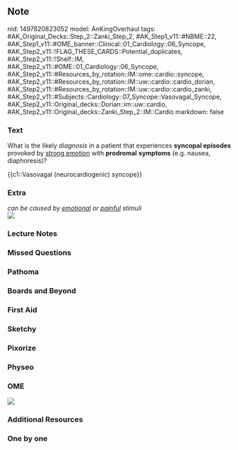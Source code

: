 ## Note
nid: 1497820823052
model: AnKingOverhaul
tags: #AK_Original_Decks::Step_2::Zanki_Step_2, #AK_Step1_v11::#NBME::22, #AK_Step1_v11::#OME_banner::Clinical::01_Cardiology::06_Syncope, #AK_Step2_v11::!FLAG_THESE_CARDS::Potential_duplicates, #AK_Step2_v11::!Shelf::IM, #AK_Step2_v11::#OME::01_Cardiology::06_Syncope, #AK_Step2_v11::#Resources_by_rotation::IM::ome::cardio::syncope, #AK_Step2_v11::#Resources_by_rotation::IM::uw::cardio::cardio_dorian, #AK_Step2_v11::#Resources_by_rotation::IM::uw::cardio::cardio_zanki, #AK_Step2_v11::#Subjects::Cardiology::07_Syncope::Vasovagal_Syncope, #AK_Step2_v11::Original_decks::Dorian::im::uw::cardio, #AK_Step2_v11::Original_decks::Zanki_Step_2::IM::Cardio
markdown: false

### Text
What is the likely <i>diagnosis</i> in a patient that experiences
<b>syncopal episodes</b> provoked by <u>strong emotion</u> with
<b>prodromal</b> <b>symptoms</b> (e.g. nausea, diaphoresis)?
<div>
  {{c1::Vasovagal (neurocardiogenic) syncope}}
</div>

### Extra
<div>
  <i>can be caused by <u>emotional</u> or <u>painful</u>
  stimuli</i>
</div><img src="wtf%20syncope.png">

### Lecture Notes


### Missed Questions


### Pathoma


### Boards and Beyond


### First Aid


### Sketchy


### Pixorize


### Physeo


### OME
<div class="ome-widget">
  <a href=
  "https://onlinemeded.org/spa/cardiology/syncope/acquire?ref=anki">
  <img src="_OME_AnkiFlashcards_Lesson_4.png"></a>
</div>

### Additional Resources


### One by one

